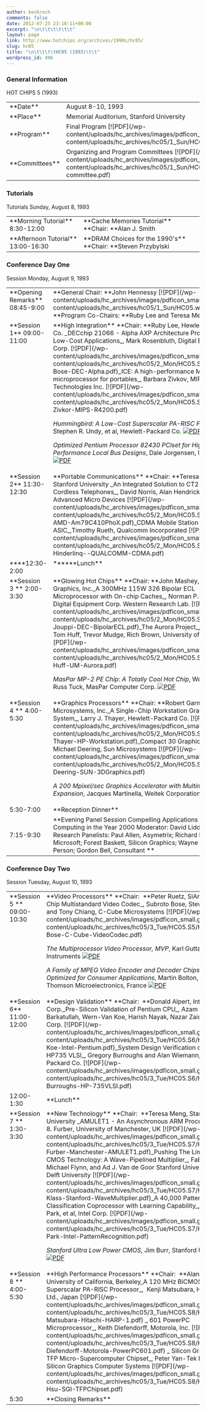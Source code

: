 ```yaml
---
author: kevbroch
comments: false
date: 2012-07-25 23:18:11+00:00
excerpt: "\n\t\t\t\t\t\t"
layout: page
link: http://www.hotchips.org/archives/1990s/hc05/
slug: hc05
title: "\n\t\t\t\tHC05 (1993)\t\t"
wordpress_id: 496
---
```



				

### General Information


<table style="width: 100%;" >
<tbody >
<tr >
HOT CHIPS 5 (1993)
</tr>
<tr >

<td width="20%" >**Date**
</td>

<td >August 8-10, 1993
</td>
</tr>
<tr >

<td >**Place**
</td>

<td >Memorial Auditorium, Stanford University
</td>
</tr>
<tr >

<td >**Program**
</td>

<td >Final Program [![PDF](/wp-content/uploads/hc_archives/images/pdficon_small.gif)](/wp-content/uploads/hc_archives/hc05/1_Sun/HC05.schedule.pdf)
</td>
</tr>
<tr >

<td >**Committees**
</td>

<td >Organizing and Program Committees [![PDF](/wp-content/uploads/hc_archives/images/pdficon_small.gif)](/wp-content/uploads/hc_archives/hc05/1_Sun/HC05-committee.pdf)
</td>
</tr>
</tbody>
</table>


### 




### Tutorials


<table >
<tbody >
<tr >
Tutorials
Sunday, August 8, 1993
</tr>
<tr valign="top" >

<td >**Morning Tutorial**
8:30-12:00
</td>

<td >**Cache Memories Tutorial**
**Chair: **Alan J. Smith
</td>
</tr>
<tr valign="top" >

<td >**Afternoon Tutorial**
13:00-16:30
</td>

<td >**DRAM Choices for the 1990's**
**Chair: **Steven Przybylski
</td>
</tr>
</tbody>
</table>



### Conference Day One


<table >
<tbody >
<tr >
Session
Monday, August 9, 1993
</tr>
<tr valign="top" >

<td >**Opening Remarks**
08:45-9:00
</td>

<td >**General Chair: **John Hennessy [![PDF](/wp-content/uploads/hc_archives/images/pdficon_small.gif)](/wp-content/uploads/hc_archives/hc05/1_Sun/HC05.welcome.pdf)
**Program Co-Chairs: **Ruby Lee and Teresa Meng
</td>
</tr>
<tr valign="top" >

<td height="229" >**Session 1**
09:00-11:00
</td>

<td >**High lntegration**
**Chair: **Ruby Lee, Hewlett-Packard Co.
_DECchip 21066 - Alpha AXP Architecture Processor
for Low-Cost Applications_, Mark Rosenbluth, Digital Equipment Corp. [![PDF](/wp-content/uploads/hc_archives/images/pdficon_small.gif)](/wp-content/uploads/hc_archives/hc05/2_Mon/HC05.S1/HC05.1.1-Bose-DEC-Alpha.pdf)_ICE: A high-performance MIPS microprocessor for portables_, Barbara Zivkov, MIPS Technologies Inc. [![PDF](/wp-content/uploads/hc_archives/images/pdficon_small.gif)](/wp-content/uploads/hc_archives/hc05/2_Mon/HC05.S1/HC05.1.2-Zivkor-MIPS-R4200.pdf)

_Hummingbird: A Low-Cost Superscalar PA-RISC Processor_, Stephen R. Undy, et al, Hewlett-Packard Co. [![PDF](/wp-content/uploads/hc_archives/images/pdficon_small.gif)](/wp-content/uploads/hc_archives/hc05/2_Mon/HC05.S1/HC05.1.3-Undy-HP-Hummingbird.pdf)

_Optimized Pentium Processor 82430 PClset for High
Performance Local Bus Designs_, Dale Jorgensen, lntel Corp. [![PDF](/wp-content/uploads/hc_archives/images/pdficon_small.gif)](/wp-content/uploads/hc_archives/hc05/2_Mon/HC05.S1/HC05.1.4-Jorgensen-Intel-Pentium-82430.pdf)
</td>
</tr>
<tr valign="top" >

<td >**Session 2**
11:30-12:30
</td>

<td >**Portable Communications**
**Chair: **Teresa Meng, Stanford University
_An Integrated Solution to CT2 Digital Cordless Telephones_, David Norris, Alan Hendrickson, Advanced Micro Devices [![PDF](/wp-content/uploads/hc_archives/images/pdficon_small.gif)](/wp-content/uploads/hc_archives/hc05/2_Mon/HC05.S2/HC05.2.1-AMD-Am79C410PhoX.pdf)_CDMA Mobile Station Modem ASIC_,Timothy Rueth, Qualcomm Incorporated [![PDF](/wp-content/uploads/hc_archives/images/pdficon_small.gif)](/wp-content/uploads/hc_archives/hc05/2_Mon/HC05.S2/HC05.2.2-Hinderlinq--QUALCOMM-CDMA.pdf)
</td>
</tr>
<tr valign="top" >

<td >****12:30-2:00
</td>

<td >******Lunch**
</td>
</tr>
<tr valign="top" >

<td >**Session 3 **
2:00-3:30
</td>

<td >**Glowing Hot Chips**
**Chair: **John Mashey, Silicon Graphics, Inc._A 300MHz 115W 326 Bipolar ECL Microprocessor with On-chip Caches_, Norman P. Jouppi, et al, Digital Equipment Corp. Western Research Lab. [![PDF](/wp-content/uploads/hc_archives/images/pdficon_small.gif)](/wp-content/uploads/hc_archives/hc05/2_Mon/HC05.S3/HC05.3.1-Jouppi-DEC-BipolarECL.pdf)_The Aurora Project_, Mike Upton, Tom Huff, Trevor Mudge, Rich Brown, University of Michigan [![PDF](/wp-content/uploads/hc_archives/images/pdficon_small.gif)](/wp-content/uploads/hc_archives/hc05/2_Mon/HC05.S3/HC05.3.2-Huff-UM-Aurora.pdf)

_MasPar MP-2 PE Chip: A Totally Cool Hot Chip_, Won Kim and Russ Tuck, MasPar Computer Corp. [![PDF](/wp-content/uploads/hc_archives/images/pdficon_small.gif)](/wp-content/uploads/hc_archives/hc05/2_Mon/HC05.S3/HC05.3.3-Kim-MasPar-MP2PE.pdf)
</td>
</tr>
<tr valign="top" >

<td height="155" >**Session 4 **
4:00-5:30
</td>

<td >**Graphics Processors**
**Chair: **Robert Garner, Sun Microsystems, Inc._A Single-Chip Workstation Graphics System_, Larry J. Thayer, Hewlett-Packard Co. [![PDF](/wp-content/uploads/hc_archives/images/pdficon_small.gif)](/wp-content/uploads/hc_archives/hc05/2_Mon/HC05.S4/HC05.4.1-Thayer-HP-Workstation.pdf)_Compact 30 Graphics Chip Set_, Michael Deering, Sun Microsystems [![PDF](/wp-content/uploads/hc_archives/images/pdficon_small.gif)](/wp-content/uploads/hc_archives/hc05/2_Mon/HC05.S4/HC05.4.2-Deering-SUN-3DGraphics.pdf)

_A 200 Mpixel/sec Graphics Accelerator with
Multimedia Expansion_, Jacques Martinella, Weitek Corporation [![PDF](/wp-content/uploads/hc_archives/images/pdficon_small.gif)](/wp-content/uploads/hc_archives/hc05/2_Mon/HC05.S4/HC05.4.3-Chen-Weitek-GraphicsAccelerator.pdf)
</td>
</tr>
<tr >

<td >5:30-7:00
</td>

<td >**Reception Dinner**
</td>
</tr>
<tr >

<td >7:15-9:30
</td>

<td >**Evening Panel Session
Compelling Applications for Computing in the Year 2000
Moderator: David Liddle, Interval Research
Panelists: Paul Allen, Asymetrix;
Richard Rashid, Microsoft;
Forest Baskett, Silicon Graphics;
Wayne Rosing, First Person;
Gordon Bell, Consultant
**
</td>
</tr>
</tbody>
</table>



### Conference Day Two


<table style="width: 100%;" >
<tbody >
<tr >
Session
Tuesday, August 10, 1993
</tr>
<tr valign="top" >

<td >**Session 5 **
09:00-10:30
</td>

<td >**Video Processors**
**Chair:  **Peter Ruetz, SiArc_A Single Chip Multistandard Video Codec_, Subroto Bose, Steve Purcell and Tony Chiang, C-Cube Microsystems [![PDF](/wp-content/uploads/hc_archives/images/pdficon_small.gif)](/wp-content/uploads/hc_archives/hc05/3_Tue/HC05.S5/HC05.5.1-Bose-C-Cube-VideoCodec.pdf)

_The Multiprocessor Video Processor, MVP_, Karl Guttag, Texas Instruments [![PDF](/wp-content/uploads/hc_archives/images/pdficon_small.gif)](/wp-content/uploads/hc_archives/hc05/3_Tue/HC05.S5/HC05.5.2-Guttag-TI-MVP.pdf)

_A Family of MPEG Video Encoder and Decoder Chips
Optimized for Consumer Applications_, Martin Bolton, SGS-Thomson Microelectronics, France [![PDF](/wp-content/uploads/hc_archives/images/pdficon_small.gif)](/wp-content/uploads/hc_archives/hc05/3_Tue/HC05.S5/HC05.5.3-Bolton-SGS-Thomson-MPEG.pdf)
</td>
</tr>
<tr valign="top" >

<td >**Session 6**
11:00-12:00
</td>

<td >**Design Validation**
**Chair:  **Donald Alpert, lntel Corp._Pre-Silicon Validation of Pentium CPU_, Azam Barkatullah, Wern-Van Koe, Harish Nayak, Nazar Zaidi, lntel Corp. [![PDF](/wp-content/uploads/hc_archives/images/pdficon_small.gif)](/wp-content/uploads/hc_archives/hc05/3_Tue/HC05.S6/HC05.6.1-Koe-Intel-Pentium.pdf)_System Design Verification of the HP735 VLSl_, Gregory Burroughs and Alan Wiemann, Hewlett-Packard Co. [![PDF](/wp-content/uploads/hc_archives/images/pdficon_small.gif)](/wp-content/uploads/hc_archives/hc05/3_Tue/HC05.S6/HC05.6.2-Burroughs-HP-735VLSI.pdf)
</td>
</tr>
<tr >

<td >12:00-1:30
</td>

<td >**Lunch**
</td>
</tr>
<tr valign="top" >

<td >**Session 7 **
1:30-3:30
</td>

<td >**New Technology**
**Chair:  **Teresa Meng, Stanford University
_AMULET1 - An Asynchronous ARM Processor_, S. 8. Furber, University of Manchester, UK [![PDF](/wp-content/uploads/hc_archives/images/pdficon_small.gif)](/wp-content/uploads/hc_archives/hc05/3_Tue/HC05.S7/HC05.7.1-Furber-Manchester-AMULET1.pdf)_Pushing The Limits of CMOS Technology: A Wave-Pipelined Multiplier_, Fabian Klass, Michael Flynn, and Ad J. Van de Goor Stanford University and Delft University [![PDF](/wp-content/uploads/hc_archives/images/pdficon_small.gif)](/wp-content/uploads/hc_archives/hc05/3_Tue/HC05.S7/HC05.7.2-Klass-Stanford-WaveMultiplier.pdf)_A 40,000 Patternlsec Classification Coprocessor
with Learning Capability_, Chin Park, et al, lntel Corp. [![PDF](/wp-content/uploads/hc_archives/images/pdficon_small.gif)](/wp-content/uploads/hc_archives/hc05/3_Tue/HC05.S7/HC05.7.3-Park-Intel-PatternRecognition.pdf)

_Stanford Ultra Low Power CMOS_, Jim Burr, Stanford University [![PDF](/wp-content/uploads/hc_archives/images/pdficon_small.gif)](/wp-content/uploads/hc_archives/hc05/3_Tue/HC05.S7/HC05.7.4-Burr-Stanford-UltraLowCMOS.pdf)

</td>
</tr>
<tr valign="top" >

<td >**Session 8 **
4:00-5:30
</td>

<td >**High Performance Processors**
**Chair:  **Alan J. Smith, University of California, Berkeley_A 120 MHz BiCMOS Superscalar PA-RlSC Processor_,  Kenji Matsubara, Hitachi, Ltd., Japan [![PDF](/wp-content/uploads/hc_archives/images/pdficon_small.gif)](/wp-content/uploads/hc_archives/hc05/3_Tue/HC05.S8/HC05.8.1-Matsubara-Hitachi-HARP-1.pdf)
_
601 PowerPC Microprocessor_, Keith Diefendorff, Motorola, Inc. [![PDF](/wp-content/uploads/hc_archives/images/pdficon_small.gif)](/wp-content/uploads/hc_archives/hc05/3_Tue/HC05.S8/HC05.8.2-Diefendorff-Motorola-PowerPC601.pdf)
_
Silicon Graphics TFP Micro-Supercomputer Chipset_, Peter Yan-Tek Hsu, Silicon Graphics Computer Systems [![PDF](/wp-content/uploads/hc_archives/images/pdficon_small.gif)](/wp-content/uploads/hc_archives/hc05/3_Tue/HC05.S8/HC05.8.3-Hsu-SGI-TFPChipset.pdf)
</td>
</tr>
<tr >

<td >5:30
</td>

<td >**Closing Remarks**
</td>
</tr>
</tbody>
</table>		
